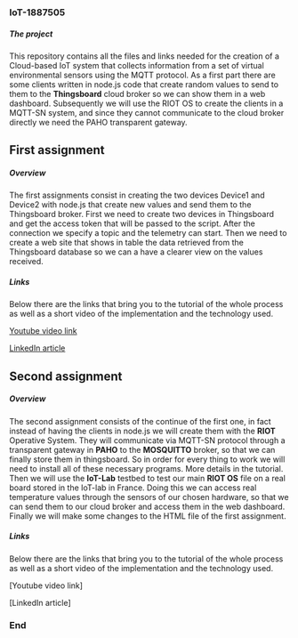 ### IoT-1887505

##### The project

This repository contains all the files and links needed for the creation of a Cloud-based IoT system that collects information from a set of virtual environmental sensors using the MQTT protocol. As a first part there are some clients written in node.js code that create random values to send to them to the **Thingsboard** cloud broker so we can show them in a web dashboard. Subsequently we will use the RIOT OS to create the clients in a MQTT-SN system, and since they cannot communicate to the cloud broker directly we need the PAHO transparent gateway.

## First assignment

##### Overview

The first assignments consist in creating the two devices Device1 and Device2 with node.js that create new values and send them to the Thingsboard broker.
First we need to create two devices in Thingsboard and get the access token that will be passed to the script. After the connection we specify a topic and the telemetry can start.
Then we need to create a web site that shows in table the data retrieved from the Thingsboard database so we can a have a clearer view on the values received.

##### Links

Below there are the links that bring you to the tutorial of the whole process as well as a short video of the implementation and the technology used.

[Youtube video link](https://www.youtube.com/watch?v=LOiYgVSLlrE&feature=youtu.be)

[LinkedIn article](https://www.linkedin.com/pulse/cloud-based-iot-system-collects-information-from-set-virtual-ferrara/?published=t)

## Second assignment

##### Overview

The second assignment consists of the continue of the first one, in fact instead of having the clients in node.js we will create them with the **RIOT** Operative System. They will communicate via MQTT-SN protocol through a transparent gateway in **PAHO** to the **MOSQUITTO** broker, so that we can finally store them in thingsboard.
So in order for every thing to work we will need to install all of these necessary programs. More details in the tutorial.
Then we will use the **IoT-Lab** testbed to test our main **RIOT OS** file on a real board stored in the IoT-lab in France. Doing this we can access real temperature values through the sensors of our chosen hardware, so that we can send them to our cloud broker and access them in the web dashboard.
Finally we will make some changes to the HTML file of the first assignment.

##### Links

Below there are the links that bring you to the tutorial of the whole process as well as a short video of the implementation and the technology used.

[Youtube video link]

[LinkedIn article]

### End
